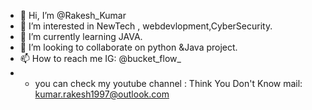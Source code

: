 - 👋 Hi, I’m @Rakesh_Kumar
- 👀 I’m interested in NewTech , webdevlopment,CyberSecurity.
- 🌱 I’m currently learning JAVA. 
- 💞️ I’m looking to collaborate on python &Java project.
- 📫 How to reach me IG: @bucket_flow_
- * you can check my youtube channel : Think You Don't Know 
                     mail: kumar.rakesh1997@outlook.com

<!---
Rakesh709/Rakesh709 is a ✨ special ✨ repository because its `README.md` (this file) appears on your GitHub profile.
You can click the Preview link to take a look at your changes.
--->
